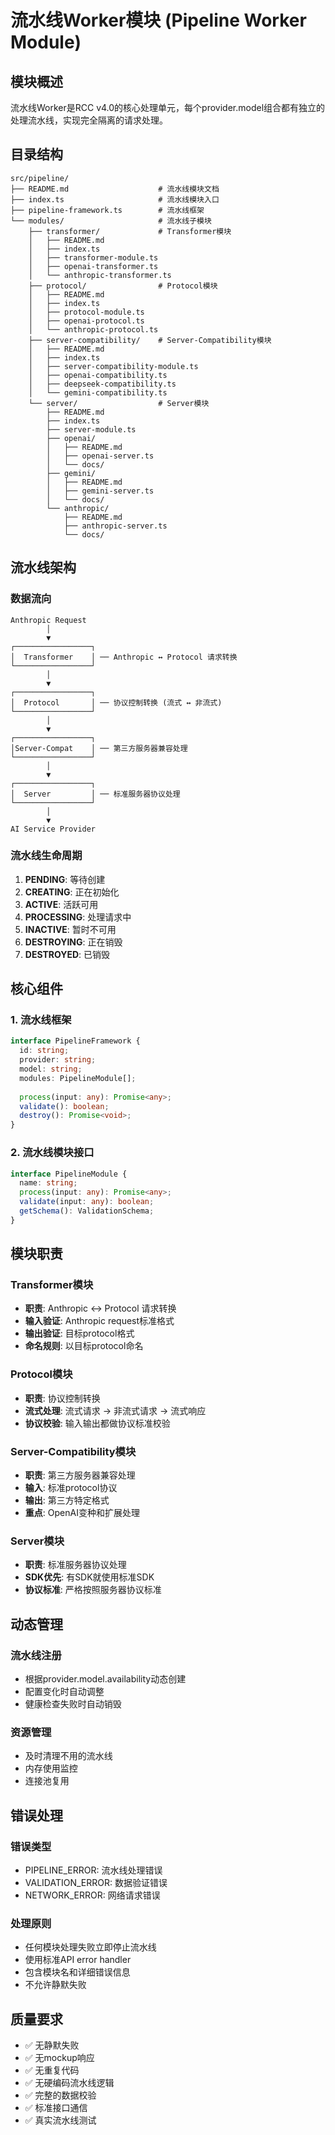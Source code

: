 # 流水线Worker模块 (Pipeline Worker Module)

## 模块概述

流水线Worker是RCC v4.0的核心处理单元，每个provider.model组合都有独立的处理流水线，实现完全隔离的请求处理。

## 目录结构

```
src/pipeline/
├── README.md                    # 流水线模块文档
├── index.ts                     # 流水线模块入口
├── pipeline-framework.ts        # 流水线框架
└── modules/                     # 流水线子模块
    ├── transformer/             # Transformer模块
    │   ├── README.md
    │   ├── index.ts
    │   ├── transformer-module.ts
    │   ├── openai-transformer.ts
    │   └── anthropic-transformer.ts
    ├── protocol/                # Protocol模块
    │   ├── README.md
    │   ├── index.ts
    │   ├── protocol-module.ts
    │   ├── openai-protocol.ts
    │   └── anthropic-protocol.ts
    ├── server-compatibility/    # Server-Compatibility模块
    │   ├── README.md
    │   ├── index.ts
    │   ├── server-compatibility-module.ts
    │   ├── openai-compatibility.ts
    │   ├── deepseek-compatibility.ts
    │   └── gemini-compatibility.ts
    └── server/                  # Server模块
        ├── README.md
        ├── index.ts
        ├── server-module.ts
        ├── openai/
        │   ├── README.md
        │   ├── openai-server.ts
        │   └── docs/
        ├── gemini/
        │   ├── README.md
        │   ├── gemini-server.ts
        │   └── docs/
        └── anthropic/
            ├── README.md
            ├── anthropic-server.ts
            └── docs/
```

## 流水线架构

### 数据流向
```
Anthropic Request
        │
        ▼
┌─────────────────┐
│  Transformer    │ ── Anthropic ↔ Protocol 请求转换
└─────────────────┘
        │
        ▼
┌─────────────────┐
│  Protocol       │ ── 协议控制转换 (流式 ↔ 非流式)
└─────────────────┘
        │
        ▼
┌─────────────────┐
│Server-Compat    │ ── 第三方服务器兼容处理
└─────────────────┘
        │
        ▼
┌─────────────────┐
│  Server         │ ── 标准服务器协议处理
└─────────────────┘
        │
        ▼
AI Service Provider
```

### 流水线生命周期
1. **PENDING**: 等待创建
2. **CREATING**: 正在初始化
3. **ACTIVE**: 活跃可用
4. **PROCESSING**: 处理请求中
5. **INACTIVE**: 暂时不可用
6. **DESTROYING**: 正在销毁
7. **DESTROYED**: 已销毁

## 核心组件

### 1. 流水线框架
```typescript
interface PipelineFramework {
  id: string;
  provider: string;
  model: string;
  modules: PipelineModule[];
  
  process(input: any): Promise<any>;
  validate(): boolean;
  destroy(): Promise<void>;
}
```

### 2. 流水线模块接口
```typescript
interface PipelineModule {
  name: string;
  process(input: any): Promise<any>;
  validate(input: any): boolean;
  getSchema(): ValidationSchema;
}
```

## 模块职责

### Transformer模块
- **职责**: Anthropic ↔ Protocol 请求转换
- **输入验证**: Anthropic request标准格式
- **输出验证**: 目标protocol格式
- **命名规则**: 以目标protocol命名

### Protocol模块
- **职责**: 协议控制转换
- **流式处理**: 流式请求 → 非流式请求 → 流式响应
- **协议校验**: 输入输出都做协议标准校验

### Server-Compatibility模块
- **职责**: 第三方服务器兼容处理
- **输入**: 标准protocol协议
- **输出**: 第三方特定格式
- **重点**: OpenAI变种和扩展处理

### Server模块
- **职责**: 标准服务器协议处理
- **SDK优先**: 有SDK就使用标准SDK
- **协议标准**: 严格按照服务器协议标准

## 动态管理

### 流水线注册
- 根据provider.model.availability动态创建
- 配置变化时自动调整
- 健康检查失败时自动销毁

### 资源管理
- 及时清理不用的流水线
- 内存使用监控
- 连接池复用

## 错误处理

### 错误类型
- PIPELINE_ERROR: 流水线处理错误
- VALIDATION_ERROR: 数据验证错误
- NETWORK_ERROR: 网络请求错误

### 处理原则
- 任何模块处理失败立即停止流水线
- 使用标准API error handler
- 包含模块名和详细错误信息
- 不允许静默失败

## 质量要求

- ✅ 无静默失败
- ✅ 无mockup响应
- ✅ 无重复代码
- ✅ 无硬编码流水线逻辑
- ✅ 完整的数据校验
- ✅ 标准接口通信
- ✅ 真实流水线测试